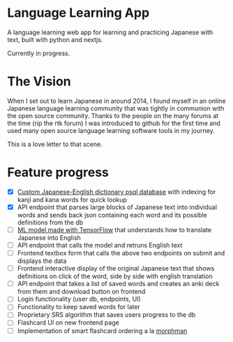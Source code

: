 # Language Learning App

A language learning web app for learning and practicing Japanese with text, built with python and nextjs.

Currently in progress.

# The Vision

When I set out to learn Japanese in around 2014, I found myself in an online Japanese language learning community that was tightly in communion with the open source community. Thanks to the people on the many forums at the time (rip the rtk forum) I was introduced to github for the first time and used many open source language learning software tools in my journey.

This is a love letter to that scene.

# Feature progress

- [x] [Custom Japanese-English dictionary psql database](https://github.com/helboi4/japanese-dict-db) with indexing for kanji and kana words for quick lookup
- [x] API endpoint that parses large blocks of Japanese text into individual words and sends back json containing each word and its possible definitions from the db
- [ ] [ML model made with TensorFlow](https://github.com/helboi4/tensorflow-translation-model/tree/main) that understands how to translate Japanese into English
- [ ] API endpoint that calls the model and retruns English text
- [ ] Frontend textbox form that calls the above two endpoints on submit and displays the data
- [ ] Frontend interactive display of the original Japanese text that shows definitions on click of the word, side by side with english translation
- [ ] API endpoint that takes a list of saved words and creates an anki deck from them and download button on frontend
- [ ] Login functionality (user db, endpoints, UI)
- [ ] Functionality to keep saved words for later
- [ ] Proprietary SRS algorithm that saves users progress to the db
- [ ] Flashcard UI on new frontend page
- [ ] Implementation of smart flashcard ordering a la [morphman](https://github.com/kaegi/MorphMan)
